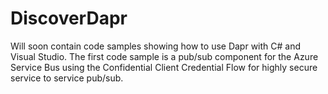 # DiscoverDapr
Will soon contain code samples showing how to use Dapr with C# and Visual Studio.  The first code sample is a pub/sub component for the Azure Service Bus using the Confidential Client Credential Flow for highly secure service to service pub/sub.
